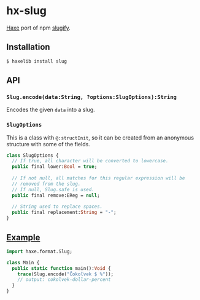# hx-slug #

[Haxe](https://haxe.org/) port of npm [slugify](https://github.com/simov/slugify).

## Installation ##

```bash
$ haxelib install slug
```

## API ##

### `Slug.encode(data:String, ?options:SlugOptions):String` ###

Encodes the given `data` into a slug.

### `SlugOptions` ###

This is a class with `@:structInit`, so it can be created from an anonymous structure with some of the fields.

```haxe
class SlugOptions {
  // If true, all character will be converted to lowercase.
  public final lower:Bool = true;
  
  // If not null, all matches for this regular expression will be
  // removed from the slug.
  // If null, Slug.safe is used.
  public final remove:EReg = null;
  
  // String used to replace spaces.
  public final replacement:String = "-";
}
```

## [Example](sample) ##

```haxe
import haxe.format.Slug;

class Main {
  public static function main():Void {
    trace(Slug.encode("Čokoľvek $ %"));
    // output: cokolvek-dollar-percent
  }
}
```
